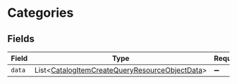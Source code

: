 # Categories


## Fields

| Field                                                                                                                  | Type                                                                                                                   | Required                                                                                                               | Description                                                                                                            |
| ---------------------------------------------------------------------------------------------------------------------- | ---------------------------------------------------------------------------------------------------------------------- | ---------------------------------------------------------------------------------------------------------------------- | ---------------------------------------------------------------------------------------------------------------------- |
| `data`                                                                                                                 | List\<[CatalogItemCreateQueryResourceObjectData](../../models/components/CatalogItemCreateQueryResourceObjectData.md)> | :heavy_minus_sign:                                                                                                     | N/A                                                                                                                    |